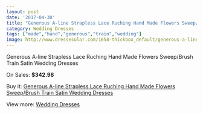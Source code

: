 ```yaml
---
layout: post
date: '2017-04-30'
title: "Generous A-line Strapless Lace Ruching Hand Made Flowers Sweep/Brush Train Satin Wedding Dresses"
category: Wedding Dresses
tags: ["made","hand","generous","train","wedding"]
image: http://www.dressesular.com/1658-thickbox_default/generous-a-line-strapless-lace-ruching-hand-made-flowers-sweep-brush-train-satin-wedding-dresses.jpg
---
```

Generous A-line Strapless Lace Ruching Hand Made Flowers Sweep/Brush Train Satin Wedding Dresses

On Sales: **$342.98**
<a href="https://www.dressesular.com/wedding-dresses/593-generous-a-line-strapless-lace-ruching-hand-made-flowers-sweep-brush-train-satin-wedding-dresses.html"><amp-img layout="responsive" width="600" height="600" src="//www.dressesular.com/1658-thickbox_default/generous-a-line-strapless-lace-ruching-hand-made-flowers-sweep-brush-train-satin-wedding-dresses.jpg" alt="Generous A-line Strapless Lace Ruching Hand Made Flowers Sweep/Brush Train Satin Wedding Dresses 0" /></a>
<a href="https://www.dressesular.com/wedding-dresses/593-generous-a-line-strapless-lace-ruching-hand-made-flowers-sweep-brush-train-satin-wedding-dresses.html"><amp-img layout="responsive" width="600" height="600" src="//www.dressesular.com/1659-thickbox_default/generous-a-line-strapless-lace-ruching-hand-made-flowers-sweep-brush-train-satin-wedding-dresses.jpg" alt="Generous A-line Strapless Lace Ruching Hand Made Flowers Sweep/Brush Train Satin Wedding Dresses 1" /></a>

Buy it: [Generous A-line Strapless Lace Ruching Hand Made Flowers Sweep/Brush Train Satin Wedding Dresses](https://www.dressesular.com/wedding-dresses/593-generous-a-line-strapless-lace-ruching-hand-made-flowers-sweep-brush-train-satin-wedding-dresses.html "Generous A-line Strapless Lace Ruching Hand Made Flowers Sweep/Brush Train Satin Wedding Dresses")

View more: [Wedding Dresses](https://www.dressesular.com/3-wedding-dresses "Wedding Dresses")
